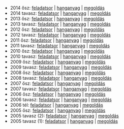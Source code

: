  - 2014 ősz: [feladatsor](https://dari.oktatas.hu/kir/erettsegi/okev_doc/erettsegi_2014/oktober/k_francia_14okt_fl.pdf)
           | [hanganyag](https://dari.oktatas.hu/kir/erettsegi/okev_doc/erettsegi_2014/oktober/k_francia_14okt_fl.mp3)
           | [megoldás](https://dari.oktatas.hu/kir/erettsegi/okev_doc/erettsegi_2014/oktober/k_francia_14okt_ut.pdf)
 - 2014 tavasz: [feladatsor](https://dari.oktatas.hu/kir/erettsegi/okev_doc/erettsegi_2014/k_francia_14maj_fl.pdf)
              | [hanganyag](https://dari.oktatas.hu/kir/erettsegi/okev_doc/erettsegi_2014/k_francia_14maj_fl.mp3)
              | [megoldás](https://dari.oktatas.hu/kir/erettsegi/okev_doc/erettsegi_2014/k_francia_14maj_ut.pdf)
 - 2013 ősz: [feladatsor](https://dari.oktatas.hu/kir/erettsegi/okev_doc/erettsegi_2013/oktober/k_francia_13okt_fl.pdf)
           | [hanganyag](https://dari.oktatas.hu/kir/erettsegi/okev_doc/erettsegi_2013/oktober/k_francia_13okt_fl.mp3)
           | [megoldás](https://dari.oktatas.hu/kir/erettsegi/okev_doc/erettsegi_2013/oktober/k_francia_13okt_ut.pdf)
 - 2013 tavasz: [feladatsor](https://dari.oktatas.hu/kir/erettsegi/okev_doc/erettsegi_2013/k_francia_13maj_fl.pdf)
              | [hanganyag](https://dari.oktatas.hu/kir/erettsegi/okev_doc/erettsegi_2013/k_francia_13maj_fl.mp3)
              | [megoldás](https://dari.oktatas.hu/kir/erettsegi/okev_doc/erettsegi_2013/k_francia_13maj_ut.pdf)
 - 2012 ősz: [feladatsor](https://dari.oktatas.hu/kir/erettsegi/okev_doc/erettsegi_2012/oktober/k_francia_12okt_fl.pdf)
           | [hanganyag](https://dari.oktatas.hu/kir/erettsegi/okev_doc/erettsegi_2012/oktober/k_francia_12okt_fl.mp3)
           | [megoldás](https://dari.oktatas.hu/kir/erettsegi/okev_doc/erettsegi_2012/oktober/k_francia_12okt_ut.pdf)
 - 2012 tavasz: [feladatsor](https://dari.oktatas.hu/kir/erettsegi/okev_doc/erettsegi_2012/k_francia_12maj_fl.pdf)
              | [hanganyag](https://dari.oktatas.hu/kir/erettsegi/okev_doc/erettsegi_2012/k_francia_12maj_fl.mp3)
              | [megoldás](https://dari.oktatas.hu/kir/erettsegi/okev_doc/erettsegi_2012/k_francia_12maj_ut.pdf)
 - 2011 ősz: [feladatsor](https://dari.oktatas.hu/kir/erettsegi/okev_doc/erettsegi_2011/oktober/k_francia_11okt_fl.pdf)
           | [hanganyag](https://dari.oktatas.hu/kir/erettsegi/okev_doc/erettsegi_2011/oktober/k_francia_11okt_fl.mp3)
           | [megoldás](https://dari.oktatas.hu/kir/erettsegi/okev_doc/erettsegi_2011/oktober/k_francia_11okt_ut.pdf)
 - 2011 tavasz: [feladatsor](https://dari.oktatas.hu/kir/erettsegi/okev_doc/erettsegi_2011/k_francia_11maj_fl.pdf)
              | [hanganyag](https://dari.oktatas.hu/kir/erettsegi/okev_doc/erettsegi_2011/k_francia_11maj_fl.mp3)
              | [megoldás](https://dari.oktatas.hu/kir/erettsegi/okev_doc/erettsegi_2011/k_francia_11maj_ut.pdf)
 - 2010 ősz: [feladatsor](https://dari.oktatas.hu/kir/erettsegi/okev_doc/erettsegi_2010/oktober/k_francia_10okt_fl.pdf)
           | [hanganyag](https://dari.oktatas.hu/kir/erettsegi/okev_doc/erettsegi_2010/oktober/k_francia_10okt_fl.mp3)
           | [megoldás](https://dari.oktatas.hu/kir/erettsegi/okev_doc/erettsegi_2010/oktober/k_francia_10okt_ut.pdf)
 - 2010 tavasz: [feladatsor](https://dari.oktatas.hu/kir/erettsegi/okev_doc/erettsegi_2010/k_francia_10maj_fl.pdf)
              | [hanganyag](https://dari.oktatas.hu/kir/erettsegi/okev_doc/erettsegi_2010/k_francia_10maj_fl.mp3)
              | [megoldás](https://dari.oktatas.hu/kir/erettsegi/okev_doc/erettsegi_2010/k_francia_10maj_ut.pdf)
 - 2009 ősz: [feladatsor](https://dari.oktatas.hu/kir/erettsegi/okev_doc/erettsegi_2009/oktober/k_francia_09okt_fl.pdf)
           | [hanganyag](https://dari.oktatas.hu/kir/erettsegi/okev_doc/erettsegi_2009/oktober/k_francia_09okt_fl.mp3)
           | [megoldás](https://dari.oktatas.hu/kir/erettsegi/okev_doc/erettsegi_2009/oktober/k_francia_09okt_ut.pdf)
 - 2009 tavasz: [feladatsor](https://dari.oktatas.hu/kir/erettsegi/okev_doc/erettsegi_2009/k_francia_09maj_fl.pdf)
              | [hanganyag](https://dari.oktatas.hu/kir/erettsegi/okev_doc/erettsegi_2009/k_francia_09maj_fl.mp3)
              | [megoldás](https://dari.oktatas.hu/kir/erettsegi/okev_doc/erettsegi_2009/k_francia_09maj_ut.pdf)
 - 2008 ősz: [feladatsor](https://dari.oktatas.hu/kir/erettsegi/okev_doc/erettsegi_2008/oktober/k_francia_08okt_fl.pdf)
           | [hanganyag](https://dari.oktatas.hu/kir/erettsegi/okev_doc/erettsegi_2008/oktober/k_francia_08okt_fl.mp3)
           | [megoldás](https://dari.oktatas.hu/kir/erettsegi/okev_doc/erettsegi_2008/oktober/k_francia_08okt_ut.pdf)
 - 2008 tavasz: [feladatsor](https://dari.oktatas.hu/kir/erettsegi/okev_doc/erettsegi_2008/k_francia_08maj_fl.pdf)
              | [hanganyag](https://dari.oktatas.hu/kir/erettsegi/okev_doc/erettsegi_2008/k_francia_08maj_fl.mp3)
              | [megoldás](https://dari.oktatas.hu/kir/erettsegi/okev_doc/erettsegi_2008/k_francia_08maj_ut.pdf)
 - 2007 ősz: [feladatsor](https://dari.oktatas.hu/kir/erettsegi/okev_doc/erettsegi_2007/oktober/k_francia_07okt_fl.pdf)
           | [hanganyag](https://dari.oktatas.hu/kir/erettsegi/okev_doc/erettsegi_2007/oktober/k_francia_07okt_fl.mp3)
           | [megoldás](https://dari.oktatas.hu/kir/erettsegi/okev_doc/erettsegi_2007/oktober/k_francia_07okt_ut.pdf)
 - 2007 tavasz: [feladatsor](https://dari.oktatas.hu/kir/erettsegi/okev_doc/erettsegi_2007/k_francia_07maj_fl.pdf)
              | [hanganyag](https://dari.oktatas.hu/kir/erettsegi/okev_doc/erettsegi_2007/k_francia_07maj_fl.mp3)
              | [megoldás](https://dari.oktatas.hu/kir/erettsegi/okev_doc/erettsegi_2007/k_francia_07maj_ut.pdf)
 - 2006 ősz: [feladatsor](https://dari.oktatas.hu/kir/erettsegi/okev_doc/erettsegi_2006/k_francia_06okt_fl.pdf)
           | [hanganyag](https://dari.oktatas.hu/kir/erettsegi/okev_doc/erettsegi_2006/k_francia_06okt_fl.mp3)
           | [megoldás](https://dari.oktatas.hu/kir/erettsegi/okev_doc/erettsegi_2006/k_francia_06okt_ut.pdf)
 - 2006 tavasz: [feladatsor](https://dari.oktatas.hu/kir/erettsegi/okev_doc/erettsegi_2006/k_francia_06maj_fl.pdf)
              | [hanganyag](https://dari.oktatas.hu/kir/erettsegi/okev_doc/erettsegi_2006/k_francia_06maj_fl.mp3)
              | [megoldás](https://dari.oktatas.hu/kir/erettsegi/okev_doc/erettsegi_2006/k_francia_06maj_ut.pdf)
 - 2006 tél: [feladatsor](https://dari.oktatas.hu/kir/erettsegi/okev_doc/2006_1/k_francia_06febr_fl.pdf)
              | [hanganyag](https://dari.oktatas.hu/kir/erettsegi/okev_doc/2006_1/k_francia_06febr_fl.mp3)
              | [megoldás](https://dari.oktatas.hu/kir/erettsegi/okev_doc/2006_1/k_francia_06febr_ut.pdf)
 - 2005 ősz: [feladatsor](https://dari.oktatas.hu/kir/erettsegi/okev_doc/2005_osz/k_francia_05nov_fl.pdf)
           | [hanganyag](https://dari.oktatas.hu/kir/erettsegi/okev_doc/2005_osz/k_francia_05nov_fl.mp3)
           | [megoldás](https://dari.oktatas.hu/kir/erettsegi/okev_doc/2005_osz/k_francia_05nov_ut.pdf)
 - 2005 tavasz (2): [feladatsor](https://dari.oktatas.hu/kir/erettsegi/okev_doc/erettsegi_2005/k_franciaV30_fl.pdf)
              | [hanganyag](https://dari.oktatas.hu/kir/erettsegi/okev_doc/erettsegi_2005/k_franciaV30_fl.mp3)
              | [megoldás](https://dari.oktatas.hu/kir/erettsegi/okev_doc/erettsegi_2005/k_franciaV30_ut.pdf)
 - 2005 tavasz (1): [feladatsor](https://dari.oktatas.hu/kir/erettsegi/okev_doc/erettsegi_2005/k_francia_fl.pdf)
              | [hanganyag](https://dari.oktatas.hu/kir/erettsegi/okev_doc/erettsegi_2005/k_francia_fl.mp3)
              | [megoldás](https://dari.oktatas.hu/kir/erettsegi/okev_doc/erettsegi_2005/k_francia_ut.pdf)
